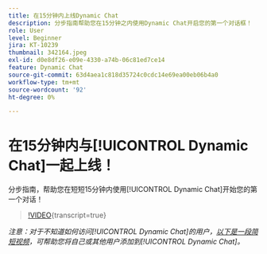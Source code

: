 ```yaml
---
title: 在15分钟内上线Dynamic Chat
description: 分步指南帮助您在15分钟之内使用Dynamic Chat开启您的第一个对话框！
role: User
level: Beginner
jira: KT-10239
thumbnail: 342164.jpeg
exl-id: d0e8df26-e09e-4330-a74b-06c81ed7ce14
feature: Dynamic Chat
source-git-commit: 63d4aea1c818d35724c0cdc14e69ea00eb06b4a0
workflow-type: tm+mt
source-wordcount: '92'
ht-degree: 0%

---
```


# 在15分钟内与[!UICONTROL Dynamic Chat]一起上线！

分步指南，帮助您在短短15分钟内使用[!UICONTROL Dynamic Chat]开始您的第一个对话！

>[!VIDEO](https://video.tv.adobe.com/v/342164/?quality=12&learn=on){transcript=true}

*注意：对于不知道如何访问[!UICONTROL Dynamic Chat]的用户，[以下是一段简短视频](https://experienceleague.adobe.com/docs/marketo-learn/tutorials/dynamic-chat/user-management.html?lang=zh-Hans)，可帮助您将自己或其他用户添加到[!UICONTROL Dynamic Chat]。*
